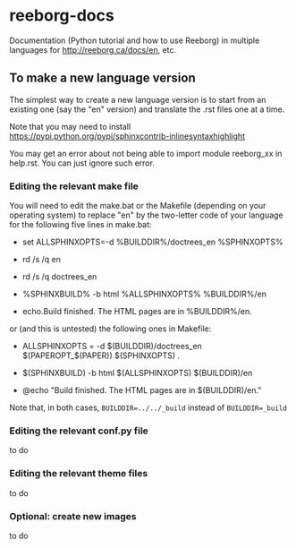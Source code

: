 # reeborg-docs
Documentation (Python tutorial and how to use Reeborg)
in multiple languages for http://reeborg.ca/docs/en, etc.

## To make a new language version

The simplest way to create a new language version is to start from an
existing one (say the "en" version) and translate the .rst files
one at a time.

Note that you may need to install
https://pypi.python.org/pypi/sphinxcontrib-inlinesyntaxhighlight

You may get an error about not being able to import module reeborg_xx
in help.rst. You can just ignore such error.

### Editing the relevant make file

You will need to edit the make.bat or the Makefile (depending on your
operating system) to replace "en" by the two-letter code of your language
for the following five lines in make.bat:

- set ALLSPHINXOPTS=-d %BUILDDIR%/doctrees_en %SPHINXOPTS%

- rd /s /q en

- rd /s /q doctrees_en

- %SPHINXBUILD% -b html %ALLSPHINXOPTS% %BUILDDIR%/en

- echo.Build finished. The HTML pages are in
%BUILDDIR%/en.

or (and this is untested) the following ones in Makefile:

- ALLSPHINXOPTS   = -d $(BUILDDIR)/doctrees_en $(PAPEROPT_$(PAPER)) $(SPHINXOPTS) .

- $(SPHINXBUILD) -b html $(ALLSPHINXOPTS) $(BUILDDIR)/en

- @echo "Build finished. The HTML pages are in $(BUILDDIR)/en."

Note that, in both cases, `BUILDDIR=../../_build` instead of `BUILDDIR=_build`


### Editing the relevant conf.py file

to do

### Editing the relevant theme files

to do

### Optional: create new images

to do
